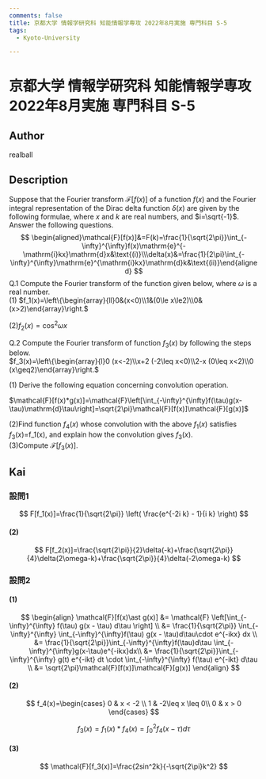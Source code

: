 ```yaml
---
comments: false
title: 京都大学 情報学研究科 知能情報学専攻 2022年8月実施 専門科目 S-5
tags:
  - Kyoto-University

---
```


# 京都大学 情報学研究科 知能情報学専攻 2022年8月実施 専門科目 S-5

## **Author**

realball

## **Description**
Suppose that the Fourier transform $\mathcal{F}[f(x)]$ of a function $f(x)$ and the Fourier integral representation of the Dirac delta function $\delta(x)$ are given by the following formulae, where $x$ and $k$ are real numbers, and $i=\sqrt{-1}$. Answer the following questions.
$$
\begin{aligned}\mathcal{F}[f(x)]&=F(k)=\frac{1}{\sqrt{2\pi}}\int_{-\infty}^{\infty}f(x)\mathrm{e}^{-\mathrm{i}kx}\mathrm{d}x&\text{(i)}\\\delta(x)&=\frac{1}{2\pi}\int_{-\infty}^{\infty}\mathrm{e}^{\mathrm{i}kx}\mathrm{d}k&\text{(ii)}\end{aligned}
$$
Q.1 Compute the Fourier transform of the function given below, where $\omega$ is a real number.\
(1)
$f_1(x)=\left\{\begin{array}{ll}0&(x<0)\\1&(0\le x\le2)\\0&(x>2)\end{array}\right.$

(2)$f_{2}(x)=\cos^{2}\omega x$

Q.2 Compute the Fourier transform of function $f_3(x)$ by following the steps below.\
$f_3(x)=\left\{\begin{array}{l}0 (x<-2)\\x+2 (-2\leq x<0)\\2-x (0\leq x<2)\\0 (x\geq2)\end{array}\right.$

(1) Derive the following equation concerning convolution operation.

$\mathcal{F}[f(x)*g(x)]=\mathcal{F}\left[\int_{-\infty}^{\infty}f(\tau)g(x-\tau)\mathrm{d}\tau\right]=\sqrt{2\pi}\mathcal{F}[f(x)]\mathcal{F}[g(x)]$


(2)Find function $f_4(x)$ whose convolution with the above $f_1(x)$ satisfies $f_3(x)$=f_1(x), and explain how the convolution gives $f_3(x)$.\
(3)Compute $\mathcal{F}[f_3(x)]$.

## **Kai**

### 設問1

$$
F[f_1(x)]=\frac{1}{\sqrt{2\pi}} \left( \frac{e^{-2i k} - 1}{i k} \right)
$$

#### (2)
$$
F[f_2(x)]=\frac{\sqrt{2\pi}}{2}\delta(-k)+\frac{\sqrt{2\pi}}{4}\delta(2\omega-k)+\frac{\sqrt{2\pi}}{4}\delta(-2\omega-k)
$$

### 設問2

#### (1)

$$
\begin{align}
\mathcal{F}[f(x)\ast g(x)] 
&= \mathcal{F}
\left[\int_{-\infty}^{\infty} f(\tau) g(x - \tau) d\tau \right] \\
&= \frac{1}{\sqrt{2\pi}} \int_{-\infty}^{\infty} \int_{-\infty}^{\infty}f(\tau) g(x - \tau)d\tau\cdot e^{-ikx} dx \\
&= \frac{1}{\sqrt{2\pi}}\int_{-\infty}^{\infty}f(\tau)d\tau \int_{-\infty}^{\infty}g(x-\tau)e^{-ikx}dx\\
&= \frac{1}{\sqrt{2\pi}}\int_{-\infty}^{\infty} g(t) e^{-ikt} dt \cdot \int_{-\infty}^{\infty} f(\tau) e^{-ikt} d\tau \\
&= \sqrt{2\pi}\mathcal{F}[f(x)]\mathcal{F}[g(x)]
\end{align}
$$

#### (2)

$$
f_4(x)=\begin{cases} 
0 & x < -2 \\
1 & -2\leq x \leq 0\\
0 & x > 0
\end{cases}
$$

$$
f_3(x)=f_1(x)\ast f_4(x) =\int_{0}^{2}f_4(x-\tau)d\tau
$$

#### (3)

$$
\mathcal{F}[f_3(x)]=\frac{2sin^2k}{-\sqrt{2\pi}k^2}
$$
